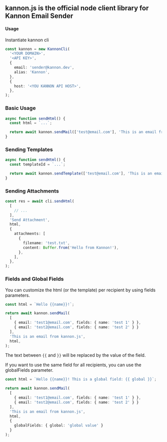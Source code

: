 ## kannon.js is the official node client library for Kannon Email Sender

#### Usage

Instantiate kannon cli

```ts
const kannon = new KannonCli(
  '<YOUR DOMAIN>',
  '<API KEY>',
  {
    email: 'sender@kannon.dev',
    alias: 'Kannon',
  },
  {
    host: '<YOU KANNON API HOST>',
  },
);
```

### Basic Usage

```ts
async function sendHtml() {
  const html = `...`;

  return await kannon.sendMail(['test@email.com'], 'This is an email from kannon.js', html);
}
```

### Sending Templates

```ts
async function sendHtml() {
  const templateId = `...`;

  return await kannon.sendTemplate(['test@email.com'], 'This is an email from kannon.js', templateId);
}
```

### Sending Attachments

```ts
const res = await cli.sendHtml(
  [
    // ...
  ],
  'Send Attachment',
  html,
  {
    attachments: [
      {
        filename: 'test.txt',
        content: Buffer.from('Hello from Kannon!'),
      },
    ],
  },
);
```

### Fields and Global Fields

You can customize the html (or the template) per recipient by using fields parameters.

```ts
const html = `Hello {{name}}!`;

return await kannon.sendMail(
  [
    { email: 'test1@email.com', fields: { name: 'test 1' } },
    { email: 'test2@email.com', fields: { name: 'test 2' } }
  ],
  'This is an email from kannon.js',
  html,
);
```

The text between `{{` and `}}` will be replaced by the value of the field.

If you want to use the same field for all recipients, you can use the globalFields parameter.

```ts
const html = `Hello {{name}}! This is a global field: {{ global }}`;

return await kannon.sendMail(
  [
    { email: 'test1@email.com', fields: { name: 'test 1' } },
    { email: 'test2@email.com', fields: { name: 'test 2' } }
  ],
  'This is an email from kannon.js',
  html,
  {
    globalFields: { global: 'global value' }
  }
);
```
